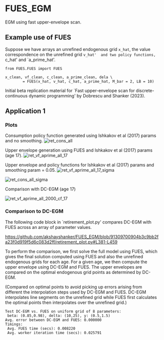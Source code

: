 # FUES_EGM
EGM using fast upper-envelope scan.

## Example use of FUES

Suppose we have arrays an unrefined endogenous grid `x_hat`, the value correspondence on the unrefined grid `v_hat' 
and two policy functions, `c_hat' and `a_prime_hat'. 
```
from FUES.FUES import FUES

x_clean, vf_clean, c_clean, a_prime_clean, dela \
        = FUES(x_hat, v_hat, c_hat, a_prime_hat, M_bar = 2, LB = 10)
```



Initial beta replication material for `Fast upper-envelope scan for discrete-continuous dynamic programming' by Dobrescu and Shanker (2023). 

## Application 1

### Plots 

Consumption policy function generated using Ishkakov et al (2017) params and no smoothing. 
![ret_cons_all](https://user-images.githubusercontent.com/8477783/181183127-4bf48f5b-8280-4f9f-afe1-1730894c0e29.png)

Upper envelope generation using FUES and Ishkakov et al (2017) params (age 17).
![ret_vf_aprime_all_17](https://user-images.githubusercontent.com/8477783/216878574-7d240142-8e47-49e4-a0d6-98b6f460710c.png)

Upper envelope and policy functions for Ishkakov et al (2017) params and smoothing param = 0.05. 
![ret_vf_aprime_all_17_sigma](https://user-images.githubusercontent.com/8477783/181172404-1b0bbb74-5c40-47c0-aff9-0d34b573f7f2.png)

![ret_cons_all_sigma](https://user-images.githubusercontent.com/8477783/181172415-72f866b9-348e-4de9-9855-fb509591deb2.png)

Comparison with DC-EGM (age 17)   

![ret_vf_aprime_all_2000_cf_17](https://user-images.githubusercontent.com/8477783/216878773-3d031849-c26d-46a3-a231-7b19f1a8d793.png)

### Comparison to DC-EGM

The following code block in `retirement_plot.py' compares DC-EGM with FUES across an array of parameter values. 

https://github.com/akshayshanker/FUES_EGM/blob/91309700904b3c9bb2fa23f0d919f5d6c083d2ff/retirement_plot.py#L381-L459

To perform the comparison, we first solve the full model using FUES, which gives the final solution computed using FUES 
and also the unrefined endogenous grids for each age. For a given age, we then compute the upper envelope using DC-EGM
and FUES. The upper envelopes are compared on the optimal endogenous grid points as determined by DC-EGM. 

(Compared on optimal points to avoid picking up errors arising from different the interpolation steps used 
by DC-EGM and FUES. DC-EGM interpolates line  segments on the unrefined grid while FUES first calculates the optimal points then 
interpolates over the unrefined grid.)

```
Test DC-EGM vs. FUES on uniform grid of 8 parameters:
 beta: (0.85,0.98), delta: (10,25), y: (0.5,1.5)
Avg. error between DC-EGM and FUES: 0.000000
Timings:
 Avg. FUES time (secs): 0.008220
 Avg. worker iteration time (secs): 0.025791
 ```